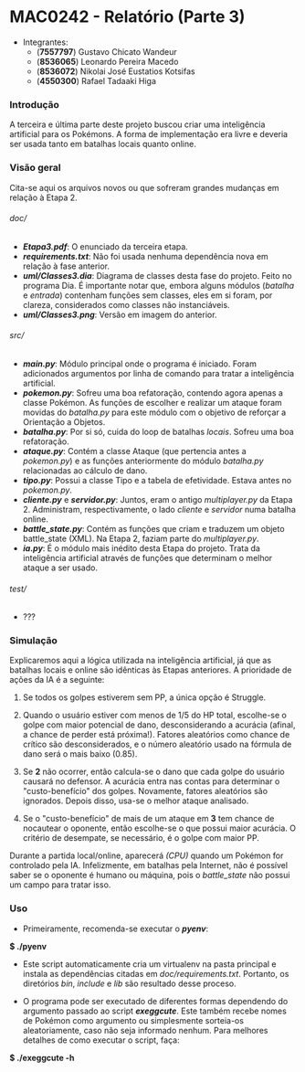 MAC0242 - Relatório (Parte 3)
=============================

  - Integrantes:
    - (**7557797**) Gustavo Chicato Wandeur
    - (**8536065**) Leonardo Pereira Macedo
    - (**8536072**) Nikolai José Eustatios Kotsifas
    - (**4550300**) Rafael Tadaaki Higa

### Introdução

  A terceira e última parte deste projeto buscou criar uma inteligência artificial para os Pokémons. A forma de implementação era livre e deveria ser usada tanto em batalhas locais quanto online.

### Visão geral

  Cita-se aqui os arquivos novos ou que sofreram grandes mudanças em relação à Etapa 2.

###### doc/

  - ***Etapa3.pdf***: O enunciado da terceira etapa.
  - ***requirements.txt***: Não foi usada nenhuma dependência nova em relação à fase anterior.
  - ***uml/Classes3.dia***: Diagrama de classes desta fase do projeto. Feito no programa Dia. É importante notar que, embora alguns módulos (*batalha* e *entrada*) contenham funções sem classes, eles em si foram, por clareza, considerados como classes não instanciáveis.
  - ***uml/Classes3.png***: Versão em imagem do anterior.

###### src/

  - ***main.py***: Módulo principal onde o programa é iniciado. Foram adicionados argumentos por linha de comando para tratar a inteligência artificial.
  - ***pokemon.py***: Sofreu uma boa refatoração, contendo agora apenas a classe Pokémon. As funções de escolher e realizar um ataque foram movidas do *batalha.py* para este módulo com o objetivo de reforçar a Orientação a Objetos.
  - ***batalha.py***: Por si só, cuida do loop de batalhas *locais*. Sofreu uma boa refatoração.
  - ***ataque.py***: Contém a classe Ataque (que pertencia antes a *pokemon.py*) e as funções anteriormente do módulo *batalha.py* relacionadas ao cálculo de dano.
  - ***tipo.py***: Possui a classe Tipo e a tabela de efetividade. Estava antes no *pokemon.py*.
  - ***cliente.py*** e ***servidor.py***: Juntos, eram o antigo *multiplayer.py* da Etapa 2. Administram, respectivamente, o lado *cliente* e *servidor* numa batalha online.
  - ***battle_state.py***: Contém as funções que criam e traduzem um objeto battle_state (XML). Na Etapa 2, faziam parte do *multiplayer.py*.
  - ***ia.py***: É o módulo mais inédito desta Etapa do projeto. Trata da inteligência artificial através de funções que determinam o melhor ataque a ser usado.

###### test/

  - ???

### Simulação

  Explicaremos aqui a lógica utilizada na inteligência artificial, já que as batalhas locais e online são idênticas às Etapas anteriores. A prioridade de ações da IA é a seguinte:

  1. Se todos os golpes estiverem sem PP, a única opção é Struggle.

  2. Quando o usuário estiver com menos de 1/5 do HP total, escolhe-se o golpe com maior potencial de dano, desconsiderando a acurácia (afinal, a chance de perder está próxima!). Fatores aleatórios como chance de crítico são desconsiderados, e o número aleatório usado na fórmula de dano será o mais baixo (0.85).

  3. Se **2** não ocorrer, então calcula-se o dano que cada golpe do usuário causará no defensor. A acurácia entra nas contas para determinar o "custo-benefício" dos golpes. Novamente, fatores aleatórios são ignorados. Depois disso, usa-se o melhor ataque analisado.

  4. Se o "custo-benefício" de mais de um ataque em **3** tem chance de nocautear o oponente, então escolhe-se o que possui maior acurácia. O critério de desempate, se necessário, é o golpe com maior PP.

  Durante a partida local/online, aparecerá *(CPU)* quando um Pokémon for controlado pela IA. Infelizmente, em batalhas pela Internet, não é possível saber se o oponente é humano ou máquina, pois o *battle_state* não possui um campo para tratar isso.

### Uso

  - Primeiramente, recomenda-se executar o ***pyenv***:

  **$ ./pyenv**

  - Este script automaticamente cria um virtualenv na pasta principal e instala as dependências citadas em *doc/requirements.txt*. Portanto, os diretórios *bin*, *include* e *lib* são resultado desse proceso.

  - O programa pode ser executado de diferentes formas dependendo do argumento passado ao script ***exeggcute***. Este também recebe nomes de Pokémon como argumento ou simplesmente sorteia-os aleatoriamente, caso não seja informado nenhum. Para melhores detalhes de como executar o script, faça:

  **$ ./exeggcute -h**
